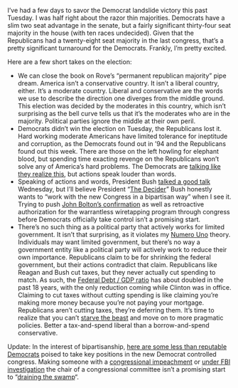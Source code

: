I’ve had a few days to savor the Democrat landslide victory this past
Tuesday. I was half right about the razor thin majorities. Democrats
have a slim two seat advantage in the senate, but a fairly significant
thirty-four seat majority in the house (with ten races undecided). Given
that the Republicans had a twenty-eight seat majority in the last
congress, that’s a pretty significant turnaround for the Democrats.
Frankly, I’m pretty excited.

Here are a few short takes on the election:

-   We can close the book on Rove’s “permanent republican majority” pipe
    dream. America isn’t a conservative country. It isn’t a liberal
    country, either. It’s a moderate country. Liberal and conservative
    are the words we use to describe the direction one diverges from the
    middle ground. This election was decided by the moderates in this
    country, which isn’t surprising as the bell curve tells us that it’s
    the moderates who are in the majority. Political parties ignore the
    middle at their own peril.
-   Democrats didn’t win the election on Tuesday, the Republicans lost
    it. Hard working moderate Americans have limited tolerance for
    ineptitude and corruption, as the Democrats found out in ’94 and the
    Republicans found out this week. There are those on the left howling
    for elephant blood, but spending time exacting revenge on the
    Republicans won’t solve any of America’s hard problems. The
    Democrats are [talking like they realize
    this](http://www.nytimes.com/cq/2006/11/08/cq_1916.html?adxnnl=1&adxnnlx=1163144214-/6a4nq4LqOgJNehwFIBMbw),
    but actions speak louder than words.
-   Speaking of actions and words, President Bush [talked a good
    talk](http://www.whitehouse.gov/news/releases/2006/11/20061108-2.html)
    Wednesday, but I’ll believe President “[The
    Decider](http://en.wikipedia.org/wiki/Bushism)” Bush honestly wants
    to “work with the new Congress in a bipartisan way” when I see it.
    Trying to push [John Bolton’s
    confirmation](http://www.cnn.com/2006/POLITICS/11/09/bolton.congress/index.html)
    as well as retroactive authorization for the warrantless wiretapping
    program through congress before Democrats officially take control
    isn’t a promising start.
-   There’s no such thing as a political party that actively works for
    limited government. It isn’t that surprising, as it violates my
    [Numero
    Uno](http://devhawk.net/2006/10/03/numero-uno-theory-of-sociology/)
    theory. Individuals may want limited government, but there’s no way
    a government entity like a political party will actively work to
    reduce their own importance. Republicans claim to be for shrinking
    the federal government, but their actions contradict that claim.
    Republicans like Reagan and Bush cut taxes, but they never actually
    cut spending to match. As such, the [Federal Debt / GDP
    ratio](http://photos1.blogger.com/blogger/7794/428/1600/a1.28.jpg)
    has about doubled in the past 18 years, with the only reduction
    coming while Clinton was in office. Claiming to cut taxes without
    cutting spending is like claiming you’re making more money because
    you’re not paying your mortgage. Republicans aren’t cutting taxes,
    they’re deferring them. It’s time to realize that you can’t [starve
    the beast](http://en.wikipedia.org/wiki/Starve_the_beast) and move
    on to more pragmatic policies. Better a tax-and-spend liberal than a
    borrow-and-spend conservative.

Update: In the interest of bipartisanship, [here are some less than
reputable Democrats](http://www.tpmmuckraker.com/archives/001981.php)
poised to take key positions in the new Democrat controlled congress.
Making someone with a [congressional
impeachment](http://www.washingtonpost.com/wp-srv/politics/campaigns/junkie/links/hastings102189.htm)
or [under FBI
investigation](http://www.tpmmuckraker.com/archives/000502.php) the
chair of a congressional committee isn’t a promising start to “[draining
the
swamp](http://www.washingtonpost.com/wp-dyn/content/article/2006/10/06/AR2006100600602.html)“.
